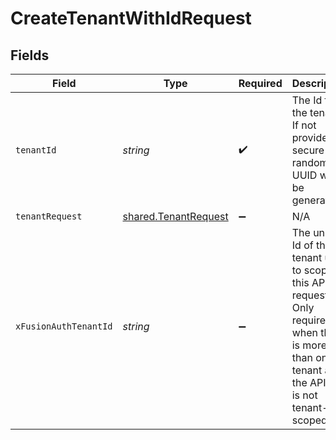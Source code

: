 # CreateTenantWithIdRequest


## Fields

| Field                                                                                                                                              | Type                                                                                                                                               | Required                                                                                                                                           | Description                                                                                                                                        |
| -------------------------------------------------------------------------------------------------------------------------------------------------- | -------------------------------------------------------------------------------------------------------------------------------------------------- | -------------------------------------------------------------------------------------------------------------------------------------------------- | -------------------------------------------------------------------------------------------------------------------------------------------------- |
| `tenantId`                                                                                                                                         | *string*                                                                                                                                           | :heavy_check_mark:                                                                                                                                 | The Id for the tenant. If not provided a secure random UUID will be generated.                                                                     |
| `tenantRequest`                                                                                                                                    | [shared.TenantRequest](../../models/shared/tenantrequest.md)                                                                                       | :heavy_minus_sign:                                                                                                                                 | N/A                                                                                                                                                |
| `xFusionAuthTenantId`                                                                                                                              | *string*                                                                                                                                           | :heavy_minus_sign:                                                                                                                                 | The unique Id of the tenant used to scope this API request. Only required when there is more than one tenant and the API key is not tenant-scoped. |